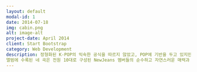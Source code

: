 ```yaml
---
layout: default
modal-id: 1
date: 2014-07-18
img: cabin.png
alt: image-alt
project-date: April 2014
client: Start Bootstrap
category: Web Development
description: 정형화된 K-POP의 익숙한 공식을 따르지 않았고, POP에 기반을 두고 있지만 특정 스타일만을 고수하지 않았다. 어디서든 편하게 들을 수 있는 세련된 이지리스닝 팝을 추구하는 동시에 과장 없는 자연스러운 사운드 엔지니어링으로 NewJeans 멤버들 본연의 목소리를 살리는 프로듀싱을 진행했다. 
앨범에 수록된 네 곡은 전원 10대로 구성된 NewJeans 멤버들의 순수하고 자연스러운 매력과 10대 고유의 에너지를 오롯이 담아내고 있다.
---
```

